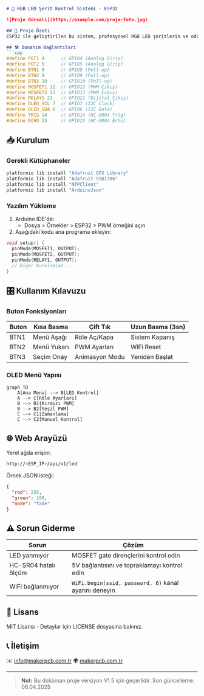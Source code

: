 ```markdown
# 🚀 RGB LED Şerit Kontrol Sistemi - ESP32

![Proje Görseli](https://example.com/proje-foto.jpg)

## 📌 Proje Özeti
ESP32 ile geliştirilen bu sistem, profesyonel RGB LED şeritlerin ve oda aydınlatmasının akıllı kontrolünü sağlar. HC-SR04 sensörü, OLED ekran ve fiziksel butonlarla tam entegre çalışır.

## 🛠️ Donanım Bağlantıları
```cpp
#define POT1 4      // GPIO4 (Analog Giriş)
#define POT2 5      // GPIO5 (Analog Giriş)
#define BTN1 8      // GPIO8 (Pull-up)
#define BTN2 9      // GPIO9 (Pull-up)
#define BTN3 10     // GPIO10 (Pull-up)
#define MOSFET1 12  // GPIO12 (PWM Çıkış)
#define MOSFET2 13  // GPIO13 (PWM Çıkış)
#define RELAY1 21   // GPIO21 (Dijital Çıkış)
#define OLED_SCL 7  // GPIO7 (I2C Clock)
#define OLED_SDA 6  // GPIO6 (I2C Data)
#define TRIG 14     // GPIO14 (HC-SR04 Trig)
#define ECHO 15     // GPIO15 (HC-SR04 Echo)
```

## 📥 Kurulum
### Gerekli Kütüphaneler
```bash
platformio lib install "Adafruit GFX Library"
platformio lib install "Adafruit SSD1306"
platformio lib install "NTPClient"
platformio lib install "ArduinoJson"
```

### Yazılım Yükleme
1. Arduino IDE'de:
   - Dosya > Örnekler > ESP32 > PWM örneğini açın
2. Aşağıdaki kodu ana programa ekleyin:
```cpp
void setup() {
  pinMode(MOSFET1, OUTPUT);
  pinMode(MOSFET2, OUTPUT);
  pinMode(RELAY1, OUTPUT);
  // Diğer kurulumlar...
}
```

## 🎛️ Kullanım Kılavuzu
### Buton Fonksiyonları
| Buton | Kısa Basma | Çift Tık | Uzun Basma (3sn) |
|-------|------------|----------|------------------|
| BTN1  | Menü Aşağı | Röle Aç/Kapa | Sistem Kapanış |
| BTN2  | Menü Yukarı | PWM Ayarları | WiFi Reset |
| BTN3  | Seçim Onay | Animasyon Modu | Yeniden Başlat |

### OLED Menü Yapısı
```mermaid
graph TD
    A[Ana Menü] --> B[LED Kontrol]
    A --> C[Röle Ayarları]
    B --> B1[Kırmızı PWM]
    B --> B2[Yeşil PWM]
    C --> C1[Zamanlama]
    C --> C2[Manuel Kontrol]
```

## 🌐 Web Arayüzü
Yerel ağda erişim:
```bash
http://<ESP_IP>/api/v1/led
```
Örnek JSON isteği:
```json
{
  "red": 255,
  "green": 100,
  "mode": "fade"
}
```

## ⚠️ Sorun Giderme
| Sorun | Çözüm |
|-------|-------|
| LED yanmıyor | MOSFET gate dirençlerini kontrol edin |
| HC-SR04 hatalı ölçüm | 5V bağlantısını ve topraklamayı kontrol edin |
| WiFi bağlanmıyor | `WiFi.begin(ssid, password, 6)` kanal ayarını deneyin |

## 📜 Lisans
MIT Lisansı - Detaylar için LICENSE dosyasına bakınız.

## 📞 İletişim
✉️ info@makerpcb.com.tr
🌍 [makerpcb.com.tr](https://makerpcb.com.tr)

---

> **Not:** Bu doküman proje versiyon V1.5 için geçerlidir. Son güncelleme: 06.04.2025
```
